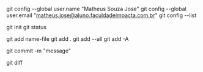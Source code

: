 git config --global user.name "Matheus Souza Jose"
git config --global user.email "matheus.jose@aluno.faculdadeimpacta.com.br"
git config --list

git init
git status

git add name-file
git add .
git add --all
git add -A

git commit -m "message"

git diff